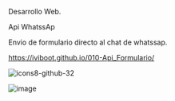 Desarrollo Web.

Api WhatssAp

Envio de formulario directo al chat de whatssap.

https://iviboot.github.io/010-Api_Formulario/

![icons8-github-32](https://github.com/iviboot/010-Api_Formulario/assets/126647369/d5a327f3-4c10-4f69-a3e0-331cb889bf65)

![image](https://github.com/iviboot/010-Api_Formulario/assets/126647369/c0a4db2c-ecf6-4489-abeb-f669ae4919b6)

